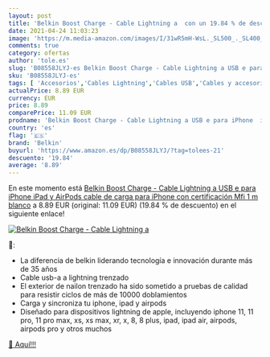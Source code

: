 ```yaml
---
layout: post
title: 'Belkin Boost Charge - Cable Lightning a  con un 19.84 % de descuento'
date: 2021-04-24 11:03:23
image: 'https://m.media-amazon.com/images/I/31wR5mH-WsL._SL500_._SL400_.jpg'
comments: true
category: ofertas
author: 'tole.es'
slug: 'B08558JLYJ-es Belkin Boost Charge - Cable Lightning a USB e para iPhone...'
sku: 'B08558JLYJ-es'
tags: [ 'Accesorios','Cables Lightning','Cables USB','Cables y accesorios','Cables y conectores','Informática','belkin','ipad','iphone', ]
actualPrice: 8.89 EUR
currency: EUR
price: 8.89
comparePrice: 11.09 EUR
prodname: 'Belkin Boost Charge - Cable Lightning a USB e para iPhone  iPad y AirPods  cable de carga para iPhone con certificación Mfi  1 m  blanco'
country: 'es'
flag: '🇪🇸'
brand: 'Belkin'
buyurl: 'https://www.amazon.es/dp/B08558JLYJ/?tag=tolees-21'
descuento: '19.84'
average: '8.89'
---
```


En este momento está [Belkin Boost Charge - Cable Lightning a USB e para iPhone  iPad y AirPods  cable de carga para iPhone con certificación Mfi  1 m  blanco](https://www.amazon.es/dp/B08558JLYJ/?tag=tolees-21) a 8.89 EUR (original: 11.09 EUR) (19.84 %  de descuento) en el siguiente enlace!

[![Belkin Boost Charge - Cable Lightning a ](https://m.media-amazon.com/images/I/31wR5mH-WsL._SL500_._SL400_.jpg)](https://www.amazon.es/dp/B08558JLYJ/?tag=tolees-21)

🔎:

- La diferencia de belkin liderando tecnología e innovación durante más de 35 años
- Cable usb-a a lightning trenzado
- El exterior de nailon trenzado ha sido sometido a pruebas de calidad para resistir ciclos de más de 10000 doblamientos
- Carga y sincroniza tu iphone, ipad y airpods
- Diseñado para dispositivos lightning de apple, incluyendo iphone 11, 11 pro, 11 pro max, xs, xs max, xr, x, 8, 8 plus, ipad, ipad air, airpods, airpods pro y otros muchos

[🛒 Aquí!!!](https://www.amazon.es/dp/B08558JLYJ/?tag=tolees-21)
